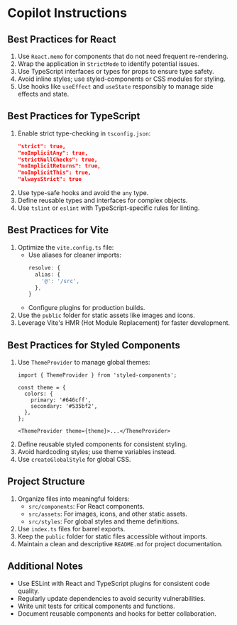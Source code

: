 # Copilot Instructions

## Best Practices for React
1. Use `React.memo` for components that do not need frequent re-rendering.
2. Wrap the application in `StrictMode` to identify potential issues.
3. Use TypeScript interfaces or types for props to ensure type safety.
4. Avoid inline styles; use styled-components or CSS modules for styling.
5. Use hooks like `useEffect` and `useState` responsibly to manage side effects and state.

## Best Practices for TypeScript
1. Enable strict type-checking in `tsconfig.json`:
   ```json
   "strict": true,
   "noImplicitAny": true,
   "strictNullChecks": true,
   "noImplicitReturns": true,
   "noImplicitThis": true,
   "alwaysStrict": true
   ```
2. Use type-safe hooks and avoid the `any` type.
3. Define reusable types and interfaces for complex objects.
4. Use `tslint` or `eslint` with TypeScript-specific rules for linting.

## Best Practices for Vite
1. Optimize the `vite.config.ts` file:
   - Use aliases for cleaner imports:
     ```ts
     resolve: {
       alias: {
         '@': '/src',
       },
     }
     ```
   - Configure plugins for production builds.
2. Use the `public` folder for static assets like images and icons.
3. Leverage Vite's HMR (Hot Module Replacement) for faster development.

## Best Practices for Styled Components
1. Use `ThemeProvider` to manage global themes:
   ```tsx
   import { ThemeProvider } from 'styled-components';

   const theme = {
     colors: {
       primary: '#646cff',
       secondary: '#535bf2',
     },
   };

   <ThemeProvider theme={theme}>...</ThemeProvider>
   ```
2. Define reusable styled components for consistent styling.
3. Avoid hardcoding styles; use theme variables instead.
4. Use `createGlobalStyle` for global CSS.

## Project Structure
1. Organize files into meaningful folders:
   - `src/components`: For React components.
   - `src/assets`: For images, icons, and other static assets.
   - `src/styles`: For global styles and theme definitions.
2. Use `index.ts` files for barrel exports.
3. Keep the `public` folder for static files accessible without imports.
4. Maintain a clean and descriptive `README.md` for project documentation.

## Additional Notes
- Use ESLint with React and TypeScript plugins for consistent code quality.
- Regularly update dependencies to avoid security vulnerabilities.
- Write unit tests for critical components and functions.
- Document reusable components and hooks for better collaboration.
